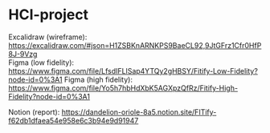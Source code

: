# HCI-project

Excalidraw (wireframe): https://excalidraw.com/#json=H1ZSBKnARNKPS9BaeCL92,9JtGFrz1Cfr0HfP8J-9Vzg  
Figma (low fidelity): https://www.figma.com/file/LfsdIFLlSap4YTQy2gHBSY/Fitify-Low-Fidelity?node-id=0%3A1
Figma (high fidelity): https://www.figma.com/file/Yo5h7hbHdXbK5AGXpzQfRz/Fitify-High-Fidelity?node-id=0%3A1

Notion (report): https://dandelion-oriole-8a5.notion.site/FITify-f62db1dfaea54e958e6c3b94e9d91947

